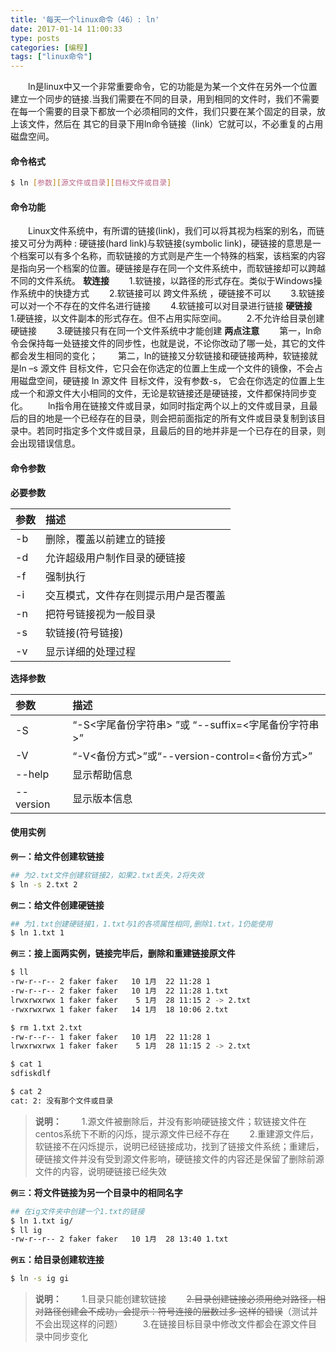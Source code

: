 ```yaml
---
title: '每天一个linux命令（46）: ln'
date: 2017-01-14 11:00:33
type: posts
categories: [编程]
tags: ["linux命令"]
---
```

　　ln是linux中又一个非常重要命令，它的功能是为某一个文件在另外一个位置建立一个同步的链接.当我们需要在不同的目录，用到相同的文件时，我们不需要在每一个需要的目录下都放一个必须相同的文件，我们只要在某个固定的目录，放上该文件，然后在 其它的目录下用ln命令链接（link）它就可以，不必重复的占用磁盘空间。
<!--more -->

#### 命令格式
```bash
$ ln [参数][源文件或目录][目标文件或目录]
```
#### 命令功能
　　Linux文件系统中，有所谓的链接(link)，我们可以将其视为档案的别名，而链接又可分为两种 : 硬链接(hard link)与软链接(symbolic link)，硬链接的意思是一个档案可以有多个名称，而软链接的方式则是产生一个特殊的档案，该档案的内容是指向另一个档案的位置。硬链接是存在同一个文件系统中，而软链接却可以跨越不同的文件系统。
**软连接**
　　1.软链接，以路径的形式存在。类似于Windows操作系统中的快捷方式
　　2.软链接可以 跨文件系统 ，硬链接不可以
　　3.软链接可以对一个不存在的文件名进行链接
　　4.软链接可以对目录进行链接
**硬链接**
　　1.硬链接，以文件副本的形式存在。但不占用实际空间。
　　2.不允许给目录创建硬链接
　　3.硬链接只有在同一个文件系统中才能创建
**两点注意**
　　第一，ln命令会保持每一处链接文件的同步性，也就是说，不论你改动了哪一处，其它的文件都会发生相同的变化；
　　第二，ln的链接又分软链接和硬链接两种，软链接就是ln –s 源文件 目标文件，它只会在你选定的位置上生成一个文件的镜像，不会占用磁盘空间，硬链接 ln 源文件 目标文件，没有参数-s， 它会在你选定的位置上生成一个和源文件大小相同的文件，无论是软链接还是硬链接，文件都保持同步变化。
　　ln指令用在链接文件或目录，如同时指定两个以上的文件或目录，且最后的目的地是一个已经存在的目录，则会把前面指定的所有文件或目录复制到该目录中。若同时指定多个文件或目录，且最后的目的地并非是一个已存在的目录，则会出现错误信息。
#### 命令参数
**必要参数**

| 参数 | 描述     |
| :------------- | :------------- |
| -b | 删除，覆盖以前建立的链接 |
| -d | 允许超级用户制作目录的硬链接 |
| -f | 强制执行 |
| -i | 交互模式，文件存在则提示用户是否覆盖 |
| -n | 把符号链接视为一般目录 |
| -s | 软链接(符号链接) |
| -v | 显示详细的处理过程 |

**选择参数**

| 参数 | 描述     |
| :------------- | :------------- |
| -S | “-S<字尾备份字符串> ”或 “--suffix=<字尾备份字符串>” |
| -V | “-V<备份方式>”或“--version-control=<备份方式>” |
| --help | 显示帮助信息 |
| --version | 显示版本信息 |

#### 使用实例
**`例一`：给文件创建软链接**
```bash
## 为2.txt文件创建软链接2，如果2.txt丢失，2将失效
$ ln -s 2.txt 2
```
**`例二`：给文件创建硬链接**
```bash
## 为1.txt创建硬链接1，1.txt与1的各项属性相同,删除1.txt，1仍能使用
$ ln 1.txt 1
```
**`例三`：接上面两实例，链接完毕后，删除和重建链接原文件**
```bash
$ ll
-rw-r--r-- 2 faker faker   10 1月  22 11:28 1
-rw-r--r-- 2 faker faker   10 1月  22 11:28 1.txt
lrwxrwxrwx 1 faker faker    5 1月  28 11:15 2 -> 2.txt
-rwxrwxrwx 1 faker faker   14 1月  18 10:06 2.txt

$ rm 1.txt 2.txt
-rw-r--r-- 1 faker faker   10 1月  22 11:28 1
lrwxrwxrwx 1 faker faker    5 1月  28 11:15 2 -> 2.txt

$ cat 1
sdfiskdlf

$ cat 2
cat: 2: 没有那个文件或目录
```
>**说明：**
　　1.源文件被删除后，并没有影响硬链接文件；软链接文件在centos系统下不断的闪烁，提示源文件已经不存在
　　2.重建源文件后，软链接不在闪烁提示，说明已经链接成功，找到了链接文件系统；重建后，硬链接文件并没有受到源文件影响，硬链接文件的内容还是保留了删除前源文件的内容，说明硬链接已经失效

**`例三`：将文件链接为另一个目录中的相同名字**
```bash
## 在ig文件夹中创建一个1.txt的链接
$ ln 1.txt ig/
$ ll ig
-rw-r--r-- 2 faker faker   10 1月  28 13:40 1.txt
```

**`例五`：给目录创建软连接**
```bash
$ ln -s ig gi
```
>**说明：**
　　1.目录只能创建软链接
　　~~2.目录创建链接必须用绝对路径，相对路径创建会不成功，会提示：符号连接的层数过多 这样的错误~~（测试并不会出现这样的问题）
　　3.在链接目标目录中修改文件都会在源文件目录中同步变化
